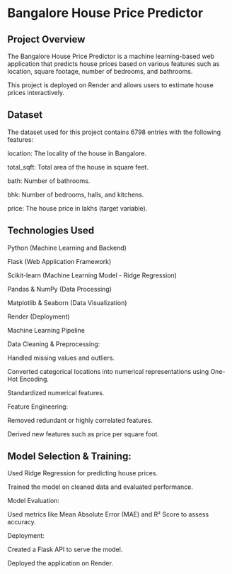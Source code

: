 # Bangalore House Price Predictor

## Project Overview

The Bangalore House Price Predictor is a machine learning-based web application that predicts house prices based on various features such as location, square footage, number of bedrooms, and bathrooms.

This project is deployed on Render and allows users to estimate house prices interactively.

## Dataset

The dataset used for this project contains 6798 entries with the following features:

location: The locality of the house in Bangalore.

total_sqft: Total area of the house in square feet.

bath: Number of bathrooms.

bhk: Number of bedrooms, halls, and kitchens.

price: The house price in lakhs (target variable).

## Technologies Used

Python (Machine Learning and Backend)

Flask (Web Application Framework)

Scikit-learn (Machine Learning Model - Ridge Regression)

Pandas & NumPy (Data Processing)

Matplotlib & Seaborn (Data Visualization)

Render (Deployment)

Machine Learning Pipeline

Data Cleaning & Preprocessing:

Handled missing values and outliers.

Converted categorical locations into numerical representations using One-Hot Encoding.

Standardized numerical features.

Feature Engineering:

Removed redundant or highly correlated features.

Derived new features such as price per square foot.

## Model Selection & Training:

Used Ridge Regression for predicting house prices.

Trained the model on cleaned data and evaluated performance.

Model Evaluation:

Used metrics like Mean Absolute Error (MAE) and R² Score to assess accuracy.

Deployment:

Created a Flask API to serve the model.

Deployed the application on Render.
